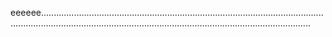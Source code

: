 eeeeee.......................................................................................................................................................................................................................................
